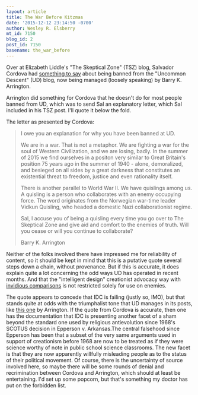 ```yaml
---
layout: article
title: The War Before Kitzmas
date: '2015-12-12 23:14:50 -0700'
author: Wesley R. Elsberry
mt_id: 7150
blog_id: 2
post_id: 7150
basename: the_war_before
---
```

Over at Elizabeth Liddle's "The Skeptical Zone" (TSZ) blog, Salvador Cordova had [something to say](http://theskepticalzone.com/wp/wine-cellar/comment-page-20/#comment-99476) about being banned from the "Uncommon Descent" (UD) blog, now being managed (loosely speaking) by Barry K. Arrington.

Arrington did something for Cordova that he doesn't do for most people banned from UD, which was to send Sal an explanatory letter, which Sal included in his TSZ post. I'll quote it below the fold.

The letter as presented by Cordova:

> I owe you an explanation for why you have been banned at UD.
> 
> We are in a war. That is not a metaphor. We are fighting a war for the soul of Western Civilization, and we are losing, badly. In the summer of 2015 we find ourselves in a positon very similar to Great Britain's position 75 years ago in the summer of 1940 - alone, demoralized, and besieged on all sides by a great darkness that constitutes an existential threat to freedom, justice and even rationality itself.
> 
> There is another parallel to World War II. We have quislings among us. A quisling is a person who collaborates with an enemy occupying force. The word originates from the Norwegian war-time leader Vidkun Quisling, who headed a domestic Nazi collaborationist regime.
> 
> Sal, I accuse you of being a quisling every time you go over to The Skeptical Zone and give aid and comfort to the enemies of truth. Will you cease or will you continue to collaborate?
> 
> Barry K. Arrington

Neither of the folks involved there have impressed me for reliability of content, so it should be kept in mind that this is a putative quote several steps down a chain, without provenance. But if this is accurate, it does explain quite a lot concerning the odd ways UD has operated in recent months. And that the "intelligent design" creationist advocacy way with [invidious comparisons](http://antievolution.org/cgi-bin/ikonboard/ikonboard.cgi?act=ST;f=9;t=713) is not restricted solely for use on enemies.

The quote appears to concede that IDC is failing (justly so, IMO), but that stands quite at odds with the triumphalist tone that UD manages in its posts, like [this one](http://www.uncommondescent.com/intelligent-design/the-statue-of-liberty-is-ok-and-so-is-id/) by Arrington. If the quote from Cordova is accurate, then one has the documentation that IDC is presenting another facet of a sham beyond the standard one used by religious antievolution since 1968's SCOTUS decision in Epperson v. Arkansas.The central falsehood since Epperson has been that a subset of the very same arguments used in support of creationism before 1968 are now to be treated as if they were science worthy of note in public school science classrooms. The new facet is that they are now apparently willfully misleading people as to the status of their political movement. Of course, there is the uncertainty of source involved here, so maybe there will be some rounds of denial and recrimination between Cordova and Arrington, which should at least be entertaining. I'd set up some popcorn, but that's something my doctor has put on the forbidden list.
